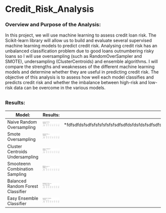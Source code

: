 # Credit_Risk_Analysis

### Overview and Purpose of the Analysis:

In this project, we will use machine learning to assess credit loan risk. The Scikit-learn library will allow us to build and evaluate several supervised machine learning models to predict credit risk. Analysing credit risk has an unbalanced classification problem due to good loans outnumbering risky loans so I will use oversampling (such as RandomOverSampler and SMOTE), undersampling (ClusterCentroids) and ensemble algorithms. I will compare the strengths and weaknesses of the different machine learning models and determine whether they are useful in predicting credit risk. The objective of this analysis is to assess how well each model classifies and predicts credit risk and whether the imbalance between high-risk and low-risk data can be overcome in the various models.

##

### Results:

 Model:   |      Results:   |   |
|----------|:--------:|:-------------|
|Naive Random Oversampling |  ![naive](https://github.com/YanLuong/Credit_Risk_Analysis/blob/main/screenshots/naive_random_oversampling.png) |*fdfsdfdsfsdfsfsfsfsfsfsfsdfsdfdsfdsfdsfsdfsdfsdfsdfsfsdfsdfsdfsdfsdf |
| Smote Oversampling|  ![smote](https://github.com/YanLuong/Credit_Risk_Analysis/blob/main/screenshots/smote_oversampling.png)  |   |
| Cluster Centroids Undersampling |  ![cluster](https://github.com/YanLuong/Credit_Risk_Analysis/blob/main/screenshots/cluster_centroids_undersampling.png)  |  |
| Smooteenn Combination Sampling |  ![smoteen](https://github.com/YanLuong/Credit_Risk_Analysis/blob/main/screenshots/smoteenn.png)  |      |
| Balanced Random Forest Classifier |   ![forest](https://github.com/YanLuong/Credit_Risk_Analysis/blob/main/screenshots/balanced_forest_del3ensemble.png)   |  |  
| Easy Ensemble Classifier |  ![easy](https://github.com/YanLuong/Credit_Risk_Analysis/blob/main/screenshots/easy_ensemble_del3.png)   |    |
